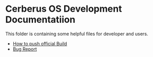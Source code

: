 # Cerberus OS Development Documentatiion

  This folder is containing some helpful files for developer and users.
  
  - [How to push official Build](https://github.com/CerberusOS/RIDDIM/blob/master/documentation/mainatainership.md)
  - [Bug Report](https://github.com/CerberusOS/RIDDIM/blob/master/documentation/bugreport.md)
